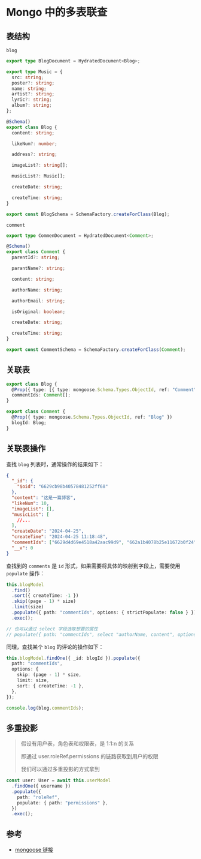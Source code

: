 # Mongo 中的多表联查

## 表结构

`blog`

```ts
export type BlogDocument = HydratedDocument<Blog>;

export type Music = {
  src: string;
  poster?: string;
  name: string;
  artist?: string;
  lyric?: string;
  album?: string;
};

@Schema()
export class Blog {
  content: string;

  likeNum?: number;

  address?: string;

  imageList?: string[];

  musicList?: Music[];

  createDate: string;

  createTime: string;
}

export const BlogSchema = SchemaFactory.createForClass(Blog);
```

`comment`

```ts
export type CommenDocument = HydratedDocument<Comment>;

@Schema()
export class Comment {
  parentId?: string;

  parantName?: string;

  content: string;

  authorName: string;

  authorEmail: string;

  isOriginal: boolean;

  createDate: string;

  createTime: string;
}

export const CommentSchema = SchemaFactory.createForClass(Comment);
```

## 关联表

```ts
export class Blog {
  @Prop({ type: [{ type: mongoose.Schema.Types.ObjectId, ref: "Comment" }] })
  commentIds: Comment[];
}

export class Comment {
  @Prop({ type: mongoose.Schema.Types.ObjectId, ref: "Blog" })
  blogId: Blog;
}
```

## 关联表操作

查找 `blog` 列表时，通常操作的结果如下：

```json
{
  "_id": {
    "$oid": "6629cb98b40578481252ff68"
  },
  "content": "这是一篇博客",
  "likeNum": 10,
  "imageList": [],
  "musicList": [
    //...
  ],
  "createDate": "2024-04-25",
  "createTime": "2024-04-25 11:18:48",
  "commentIds": ["6629d4d69e4518a42aac99d9", "662a1b4078b25e11672b0f24"],
  "__v": 0
}
```

查找到的 `comments` 是 `id` 形式，如果需要将具体的映射到字段上，需要使用 `populate` 操作：

```ts
this.blogModel
  .find()
  .sort({ createTime: -1 })
  .skip((page - 1) * size)
  .limit(size)
  .populate({ path: "commentIds", options: { strictPopulate: false } }) // 这一步是映射操作
  .exec();

// 也可以通过 select 字段选取想要的属性
// populate({ path: "commentIds", select "authorName, content", options: { strictPopulate: false } })
```

同理，查找某个 `blog` 的评论的操作如下：

```ts
this.blogModel.findOne({ _id: blogId }).populate({
  path: "commentIds",
  options: {
    skip: (page - 1) * size,
    limit: size,
    sort: { createTime: -1 },
  },
});

console.log(blog.commentIds);
```

## 多重投影

> 假设有用户表，角色表和权限表，是 1:1:n 的关系
> 
> 即通过 user.roleRef.permissions 的链路获取到用户的权限
> 
> 我们可以通过多重投影的方式拿到

```ts
const user: User = await this.userModel
  .findOne({ username })
  .populate({
    path: "roleRef",
    populate: { path: "permissions" },
  })
  .exec();
```

## 参考

- [mongoose 链接](<https://mongoosejs.com/docs/api/document.html#Document.prototype.populate()>)
